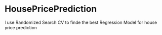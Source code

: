 # HousePricePrediction
I use Randomized Search CV to finde the best Regression Model for house price prediction 
